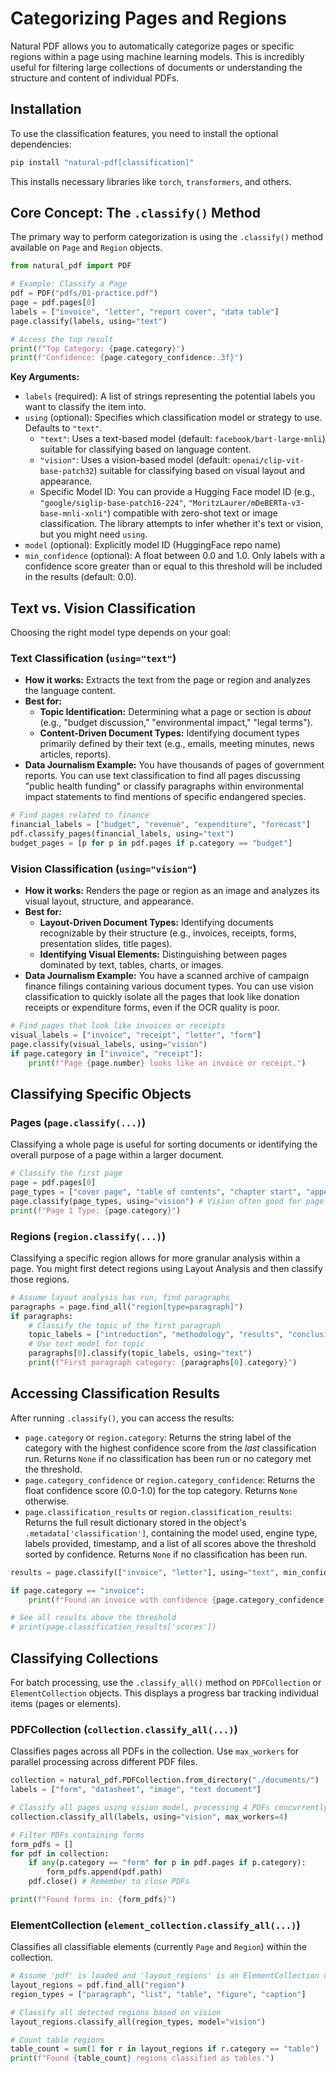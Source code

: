 # Categorizing Pages and Regions

Natural PDF allows you to automatically categorize pages or specific regions within a page using machine learning models. This is incredibly useful for filtering large collections of documents or understanding the structure and content of individual PDFs.

## Installation

To use the classification features, you need to install the optional dependencies:

```bash
pip install "natural-pdf[classification]"
```

This installs necessary libraries like `torch`, `transformers`, and others.

## Core Concept: The `.classify()` Method

The primary way to perform categorization is using the `.classify()` method available on `Page` and `Region` objects.

```python
from natural_pdf import PDF

# Example: Classify a Page
pdf = PDF("pdfs/01-practice.pdf")
page = pdf.pages[0]
labels = ["invoice", "letter", "report cover", "data table"]
page.classify(labels, using="text")

# Access the top result
print(f"Top Category: {page.category}")
print(f"Confidence: {page.category_confidence:.3f}")
```

**Key Arguments:**

*   `labels` (required): A list of strings representing the potential labels you want to classify the item into.
*   `using` (optional): Specifies which classification model or strategy to use. Defaults to `"text"`.
    *   `"text"`: Uses a text-based model (default: `facebook/bart-large-mnli`) suitable for classifying based on language content.
    *   `"vision"`: Uses a vision-based model (default: `openai/clip-vit-base-patch32`) suitable for classifying based on visual layout and appearance.
    *   Specific Model ID: You can provide a Hugging Face model ID (e.g., `"google/siglip-base-patch16-224"`, `"MoritzLaurer/mDeBERTa-v3-base-mnli-xnli"`) compatible with zero-shot text or image classification. The library attempts to infer whether it's text or vision, but you might need `using`.
*   `model` (optional): Explicitly model ID (HuggingFace repo name)
*   `min_confidence` (optional): A float between 0.0 and 1.0. Only labels with a confidence score greater than or equal to this threshold will be included in the results (default: 0.0).

## Text vs. Vision Classification

Choosing the right model type depends on your goal:

### Text Classification (`using="text"`)

*   **How it works:** Extracts the text from the page or region and analyzes the language content.
*   **Best for:**
    *   **Topic Identification:** Determining what a page or section is *about* (e.g., "budget discussion," "environmental impact," "legal terms").
    *   **Content-Driven Document Types:** Identifying document types primarily defined by their text (e.g., emails, meeting minutes, news articles, reports).
*   **Data Journalism Example:** You have thousands of pages of government reports. You can use text classification to find all pages discussing "public health funding" or classify paragraphs within environmental impact statements to find mentions of specific endangered species.

```python
# Find pages related to finance
financial_labels = ["budget", "revenue", "expenditure", "forecast"]
pdf.classify_pages(financial_labels, using="text")
budget_pages = [p for p in pdf.pages if p.category == "budget"]
```

### Vision Classification (`using="vision"`)

*   **How it works:** Renders the page or region as an image and analyzes its visual layout, structure, and appearance.
*   **Best for:**
    *   **Layout-Driven Document Types:** Identifying documents recognizable by their structure (e.g., invoices, receipts, forms, presentation slides, title pages).
    *   **Identifying Visual Elements:** Distinguishing between pages dominated by text, tables, charts, or images.
*   **Data Journalism Example:** You have a scanned archive of campaign finance filings containing various document types. You can use vision classification to quickly isolate all the pages that look like donation receipts or expenditure forms, even if the OCR quality is poor.

```python
# Find pages that look like invoices or receipts
visual_labels = ["invoice", "receipt", "letter", "form"]
page.classify(visual_labels, using="vision")
if page.category in ["invoice", "receipt"]:
    print(f"Page {page.number} looks like an invoice or receipt.")
```

## Classifying Specific Objects

### Pages (`page.classify(...)`)

Classifying a whole page is useful for sorting documents or identifying the overall purpose of a page within a larger document.

```python
# Classify the first page
page = pdf.pages[0]
page_types = ["cover page", "table of contents", "chapter start", "appendix"]
page.classify(page_types, using="vision") # Vision often good for page structure
print(f"Page 1 Type: {page.category}")
```

### Regions (`region.classify(...)`)

Classifying a specific region allows for more granular analysis within a page. You might first detect regions using Layout Analysis and then classify those regions.

```python
# Assume layout analysis has run, find paragraphs
paragraphs = page.find_all("region[type=paragraph]")
if paragraphs:
    # Classify the topic of the first paragraph
    topic_labels = ["introduction", "methodology", "results", "conclusion"]
    # Use text model for topic
    paragraphs[0].classify(topic_labels, using="text")
    print(f"First paragraph category: {paragraphs[0].category}")
```

## Accessing Classification Results

After running `.classify()`, you can access the results:

*   `page.category` or `region.category`: Returns the string label of the category with the highest confidence score from the *last* classification run. Returns `None` if no classification has been run or no category met the threshold.
*   `page.category_confidence` or `region.category_confidence`: Returns the float confidence score (0.0-1.0) for the top category. Returns `None` otherwise.
*   `page.classification_results` or `region.classification_results`: Returns the full result dictionary stored in the object's `.metadata['classification']`, containing the model used, engine type, labels provided, timestamp, and a list of all scores above the threshold sorted by confidence. Returns `None` if no classification has been run.

```python
results = page.classify(["invoice", "letter"], using="text", min_confidence=0.5)

if page.category == "invoice":
    print(f"Found an invoice with confidence {page.category_confidence:.2f}")

# See all results above the threshold
# print(page.classification_results['scores'])
```

## Classifying Collections

For batch processing, use the `.classify_all()` method on `PDFCollection` or `ElementCollection` objects. This displays a progress bar tracking individual items (pages or elements).

### PDFCollection (`collection.classify_all(...)`)

Classifies pages across all PDFs in the collection. Use `max_workers` for parallel processing across different PDF files.

```python
collection = natural_pdf.PDFCollection.from_directory("./documents/")
labels = ["form", "datasheet", "image", "text document"]

# Classify all pages using vision model, processing 4 PDFs concurrently
collection.classify_all(labels, using="vision", max_workers=4)

# Filter PDFs containing forms
form_pdfs = []
for pdf in collection:
    if any(p.category == "form" for p in pdf.pages if p.category):
        form_pdfs.append(pdf.path)
    pdf.close() # Remember to close PDFs

print(f"Found forms in: {form_pdfs}")
```

### ElementCollection (`element_collection.classify_all(...)`)

Classifies all classifiable elements (currently `Page` and `Region`) within the collection.

```python
# Assume 'pdf' is loaded and 'layout_regions' is an ElementCollection of Regions
layout_regions = pdf.find_all("region")
region_types = ["paragraph", "list", "table", "figure", "caption"]

# Classify all detected regions based on vision
layout_regions.classify_all(region_types, model="vision")

# Count table regions
table_count = sum(1 for r in layout_regions if r.category == "table")
print(f"Found {table_count} regions classified as tables.")
```

